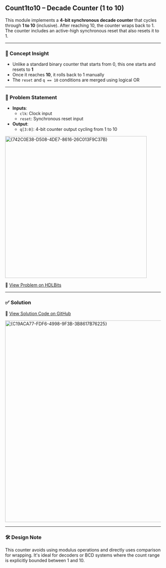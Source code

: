 ## Count1to10 – Decade Counter (1 to 10)

This module implements a **4-bit synchronous decade counter** that cycles through **1 to 10** (inclusive). After reaching 10, the counter wraps back to 1. The counter includes an active-high synchronous reset that also resets it to 1.

---

### 🧠 Concept Insight  
- Unlike a standard binary counter that starts from 0, this one starts and resets to **1**
- Once it reaches **10**, it rolls back to 1 manually
- The `reset` and `q == 10` conditions are merged using logical OR

---

### 📘 Problem Statement  
- **Inputs**:  
  - `clk`: Clock input  
  - `reset`: Synchronous reset input  
- **Output**:  
  - `q[3:0]`: 4-bit counter output cycling from 1 to 10  

<img width="458" alt="{742C0E38-D508-4DE7-8616-26C013F9C37B}" src="https://github.com/user-attachments/assets/64227ba0-d6e1-44c5-8ba4-db9258b5f15a" />

🔗 [View Problem on HDLBits](https://hdlbits.01xz.net/wiki/Count1to10)

---

### ✅ Solution  
📄 [View Solution Code on GitHub](https://github.com/EswarAdithya011/HDLBits/blob/main/Problem%20Sets/3.%20Circuits/Sequential%20logic/3.6%20Counters/3.6.3%20Decade%20counter%20again/count1to10.v)

<img width="651" alt="{C19ACA77-FDF6-4998-9F3B-3B8617B76225}" src="https://github.com/user-attachments/assets/1c414c83-b027-44e4-9dda-9ca19637637f" />

---

### 🛠 Design Note  
This counter avoids using modulus operations and directly uses comparison for wrapping. It's ideal for decoders or BCD systems where the count range is explicitly bounded between 1 and 10.
